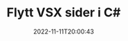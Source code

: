 ---
############################# Static ############################
layout: "auto-gen-merger"
date: 2022-11-11T20:00:43
draft: false
otherformats: mht mhtml odp ods odt one otp ott pdf pps ppsx ppt pptx rtf tex vdx

############################# Head ############################
head_title: "Flytt VSX sider i C#"
head_description: "Flytt sider i et VSX-dokument i C# til en hvilken som helst posisjon ved å bruke Documents Merger API."

############################# Header ############################
title: "Flytt VSX sider i C#"
description: "Flytt VSX sider med noen få linjer med .NET-kode."
bg_image: "https://cms.admin.containerize.com/templates/aspose/App_Themes/V3/images/bg/header1.png"
bg_overlay: false
button:
    enable: true
    icon: "fas fa-arrow-down"
    label: "Last ned gratis prøveversjon"
    link: "https://downloads.groupdocs.com/merger/net"

############################# SubMenu ############################
submenu:
    enable: true

    left:
        img_alt: "GroupDocs.Merger for .NET"
        image: "https://cms.admin.containerize.com/templates/groupdocs/images/product-logos/90x90-noborder/groupdocs-merger-net.png"
        product: "GroupDocs.Merger"
        platform: ".NET"

    middle:
        button:

            # button loop
            - link: "https://apireference.groupdocs.com/merger/net"
              text: "API-referanse"

            # button loop
            - link: "https://github.com/groupdocs-merger"
              text: "Kodeeksempler"

            # button loop
            - link: "https://products.groupdocs.app/merger/family"
              text: "Live-demoer"

            # button loop
            - link: "https://purchase.groupdocs.com/pricing/merger/net"
              text: "Prissetting"

    right:
        link_download: "https://downloads.groupdocs.com/merger"
        link_learn: "https://docs.groupdocs.com/merger/net"
        link_buy: "https://purchase.groupdocs.com"

############################# About ############################
about:
    enable: true
    title: "Om GroupDocs.Merger for .NET API"
    content: |
        [GroupDocs.Merger for .NET](/no/merger/net/) tilbyr en enkel løsning for trygt å slå sammen og dele mellom et bredt spekter av dokumentformater, inkludert PDF, Microsoft Office (Word, Excel, PowerPoint , OneNote), OpenDocument, HTML, bilder og mange andre i .NET-applikasjoner. Ved å legge til bare noen få linjer med koden, utfør flere dokumentoperasjoner som flytte, fjerne, rotere, bytte ut, trekke ut eller endre retningen på sidene i dokumentene. Dokumentsammenslåings-APIet støtter også forhåndsvisning av dokumentsider som et bilde for å analysere dokumentstrukturen, formateringen og innholdet på siden.
        
        GroupDocs.Merger API er et riktig valg for bedriftsløsninger som trenger funksjoner for flytting av filside. Disse APIene støttes godt på alle større operativsystemer og plattformer, inkludert .NET Framework, .NET Standard, .NET Core, Mono.

############################# Steps ############################
steps:
    enable: true
    title_left: "Flytt VSX filsider i .NET"
    content_left: |
        [GroupDocs.Merger for .NET](/no/merger/net/) gjør det enkelt for C#-utviklere å flytte sider i en VSX-fil ved å implementere noen få enkle trinn .
        
        * Initialiser **MoveOptions** for å spesifisere gjeldende og nye sidetall.
        * Opprett en ny forekomst av **Merger** og send kildedokumentstien som en konstruktørparameter.
        * Ring **MovePage** og send **MoveOptions**-objektet.
        * Ring **Save** og spesifiser filbanen for å lagre det resulterende dokumentet.

    title_right: "Systemkrav"
    content_right: |
        GroupDocs.Merger for .NET APIer støttes på alle større plattformer og operativsystemer. Før du utfører koden nedenfor, sørg for at du har følgende forutsetninger installert på systemet ditt.

        * Operativsystemer: Microsoft Windows, Linux, MacOS
        * Utviklingsmiljøer: Visual Studio, Xamarin, MonoDevelop
        * Rammer: .NET Framework, .NET Standard, .NET Core, Mono
        * Last ned den nyeste versjonen av GroupDocs.Merger for .NET fra [NuGet](https://www.nuget.org/packages/groupdocs.merger)
         
    code: |
     {{% merger/additional-styles %}}
     {{< merger/code-merger title="Hvordan flytte VSX filsider ved hjelp av C# eksempelkode">}}

        ```csharp    
        // Flytt VSX filsider ved hjelp av GroupDocs.Merger API
        int pageNumber = 6;
        int newPageNumber = 1;

        // Initialiser MoveOptions-klassen for å spesifisere gjeldende og nye sidetall
        MoveOptions moveOptions = new MoveOptions(pageNumber, newPageNumber);

        // Instantier sammenslåing med inndatadokumentet VSX
        using (Merger merger = new Merger("input.vsx"))
          {
            // Ring MovePage-metoden og send MoveOptions-objektet til det
            merger.MovePage(moveOptions);
    
            // Ring Lagre-metoden og send ønsket filbane for å lagre utdatadokumentet
            merger.Save("output.vsx");
          }
        ```
     {{< /merger/code-merger >}}

############################# Demos ############################
demos:
    enable: true
    title: "Live-demoer – Flytt VSX sider på nettet"
    content: |
       Flytt VSX filsider akkurat nå ved å gå til [GroupDocs.Merger Live Demos](https://products.groupdocs.app/splitter/move-pages/vsx) nettstedet.
       Live-demoen har følgende fordeler.
        
############################# About Formats ############################
about_formats:
    enable: true

############################# More Formats ############################
more_formats:
    enable: true
    title: "Flytt sider med andre dokumentformater"
    content: |
        .NET dokumenterer fusjon og splitt API for filformater og bilder. Flytt noen av de populære filformatene som angitt nedenfor.

############################# Back to top ###############################
back_to_top:
    enable: true
---